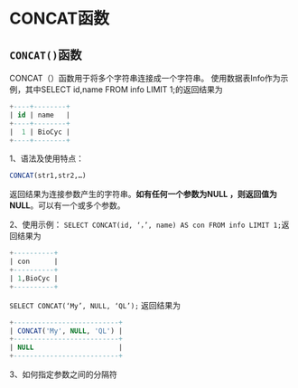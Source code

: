 # CONCAT函数

## `CONCAT()`函数

CONCAT（）函数用于将多个字符串连接成一个字符串。
使用数据表Info作为示例，其中SELECT id,name FROM info LIMIT 1;的返回结果为

```sql
+----+--------+
| id | name   |
+----+--------+
|  1 | BioCyc |
+----+--------+
```

1、语法及使用特点：

```sql
CONCAT(str1,str2,…)
```



返回结果为连接参数产生的字符串。**如有任何一个参数为NULL ，则返回值为 NULL**。可以有一个或多个参数。

2、使用示例：
`SELECT CONCAT(id, ‘，’, name) AS con FROM info LIMIT 1;`返回结果为

```sql
+----------+
| con      |
+----------+
| 1,BioCyc |
+----------+
```

`SELECT CONCAT(‘My’, NULL, ‘QL’);` 返回结果为

```sql
+--------------------------+
| CONCAT('My', NULL, 'QL') |
+--------------------------+
| NULL                     |
+--------------------------+
```



3、如何指定参数之间的分隔符